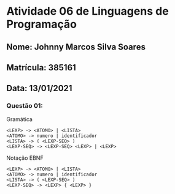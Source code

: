 # Atividade 06 de Linguagens de Programação
## Nome: Johnny Marcos Silva Soares
## Matrícula: 385161
## Data: 13/01/2021

### Questão 01: 

Gramática

```
<LEXP> -> <ATOMO> | <LISTA>
<ATOMO> -> numero | identificador
<LISTA> -> ( <LEXP-SEQ> )
<LEXP-SEQ> -> <LEXP-SEQ> <LEXP> | <LEXP>
```

Notação EBNF

```
<LEXP> -> <ATOMO> | <LISTA>
<ATOMO> -> numero | identificador
<LISTA> -> ( <LEXP-SEQ> )
<LEXP-SEQ> -> <LEXP> { <LEXP> }
```
